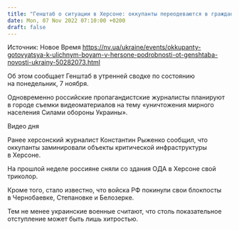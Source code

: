 ```yaml
---
title: "Генштаб о ситуации в Херсоне: оккупанты переодеваются в гражданскую одежду и готовятся к уличным боям"
date: Mon, 07 Nov 2022 07:10:00 +0200
draft: false
---
```

Источник: Новое Время https://nv.ua/ukraine/events/okkupanty-gotovyatsya-k-ulichnym-boyam-v-hersone-podrobnosti-ot-genshtaba-novosti-ukrainy-50282073.html


 Об этом сообщает Генштаб в утренней сводке по состоянию на понедельник, 7 ноября.

Одновременно российские пропагандистские журналисты планируют в городе съемки видеоматериалов на тему «уничтожения мирного населения Силами обороны Украины».

 Видео дня   

Ранее херсонский журналист Константин Рыженко сообщил, что оккупанты заминировали объекты критической инфраструктуры в Херсоне.

На прошлой неделе россияне сняли со здания ОДА в Херсоне свой триколор.

Кроме того, стало известно, что войска РФ покинули свои блокпосты в Чернобаевке, Степановке и Белозерке.

Тем не менее украинские военные считают, что столь показательное отступление может быть лишь хитростью.
